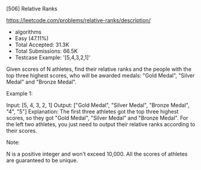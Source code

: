 [506] Relative Ranks  

https://leetcode.com/problems/relative-ranks/description/

* algorithms
* Easy (47.11%)
* Total Accepted:    31.3K
* Total Submissions: 66.5K
* Testcase Example:  '[5,4,3,2,1]'


Given scores of N athletes, find their relative ranks and the people with the top three highest scores, who will be awarded medals: "Gold Medal", "Silver Medal" and "Bronze Medal".

Example 1:

Input: [5, 4, 3, 2, 1]
Output: ["Gold Medal", "Silver Medal", "Bronze Medal", "4", "5"]
Explanation: The first three athletes got the top three highest scores, so they got "Gold Medal", "Silver Medal" and "Bronze Medal". For the left two athletes, you just need to output their relative ranks according to their scores.



Note:

N is a positive integer and won't exceed 10,000.
All the scores of athletes are guaranteed to be unique.



